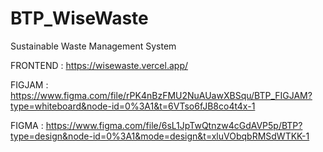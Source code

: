 # BTP_WiseWaste
Sustainable Waste Management System

FRONTEND : https://wisewaste.vercel.app/

FIGJAM : https://www.figma.com/file/rPK4nBzFMU2NuAUawXBSqu/BTP_FIGJAM?type=whiteboard&node-id=0%3A1&t=6VTso6fJB8co4t4x-1

FIGMA : https://www.figma.com/file/6sL1JpTwQtnzw4cGdAVP5p/BTP?type=design&node-id=0%3A1&mode=design&t=xluVObqbRMSdWTKK-1